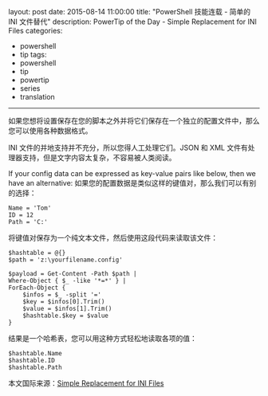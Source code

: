 ﻿layout: post
date: 2015-08-14 11:00:00
title: "PowerShell 技能连载 - 简单的 INI 文件替代"
description: PowerTip of the Day - Simple Replacement for INI Files
categories:
- powershell
- tip
tags:
- powershell
- tip
- powertip
- series
- translation
---
如果您想将设置保存在您的脚本之外并将它们保存在一个独立的配置文件中，那么您可以使用各种数据格式。

INI 文件的并地支持并不充分，所以您得人工处理它们。JSON 和 XML 文件有处理器支持，但是文字内容太复杂，不容易被人类阅读。

If your config data can be expressed as key-value pairs like below, then we have an alternative:
如果您的配置数据是类似这样的键值对，那么我们可以有别的选择：

```text
Name = 'Tom'
ID = 12
Path = 'C:'
```

将键值对保存为一个纯文本文件，然后使用这段代码来读取该文件：

    $hashtable = @{}
    $path = 'z:\yourfilename.config'
    
    $payload = Get-Content -Path $path |
    Where-Object { $_ -like '*=*' } |
    ForEach-Object {
        $infos = $_ -split '='
        $key = $infos[0].Trim()
        $value = $infos[1].Trim()
        $hashtable.$key = $value
    }

结果是一个哈希表，您可以用这种方式轻松地读取各项的值：

    $hashtable.Name
    $hashtable.ID
    $hashtable.Path

<!--more-->
本文国际来源：[Simple Replacement for INI Files](http://community.idera.com/powershell/powertips/b/tips/posts/simple-replacement-for-ini-files)
